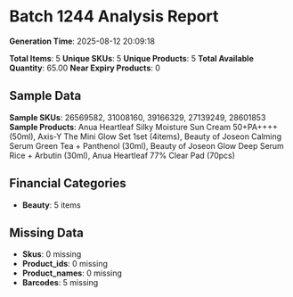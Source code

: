 # Batch 1244 Analysis Report

**Generation Time**: 2025-08-12 20:09:18

**Total Items**: 5
**Unique SKUs**: 5
**Unique Products**: 5
**Total Available Quantity**: 65.00
**Near Expiry Products**: 0

## Sample Data
**Sample SKUs**: 26569582, 31008160, 39166329, 27139249, 28601853
**Sample Products**: Anua Heartleaf Silky Moisture Sun Cream 50+PA++++ (50ml), Axis-Y The Mini Glow Set 1set (4items), Beauty of Joseon Calming Serum Green Tea + Panthenol (30ml), Beauty of Joseon Glow Deep Serum Rice + Arbutin (30ml), Anua Heartleaf 77% Clear Pad (70pcs)

## Financial Categories
- **Beauty**: 5 items

## Missing Data
- **Skus**: 0 missing
- **Product_ids**: 0 missing
- **Product_names**: 0 missing
- **Barcodes**: 5 missing
